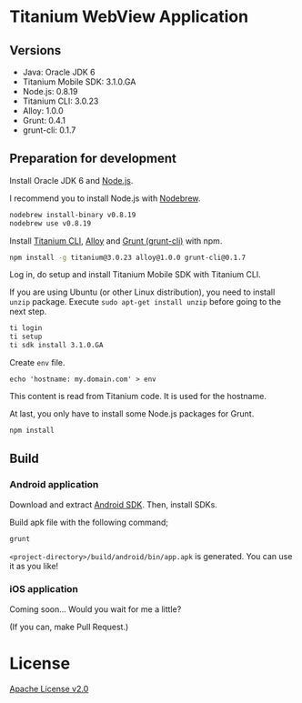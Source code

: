 # Titanium WebView Application

## Versions

* Java: Oracle JDK 6
* Titanium Mobile SDK: 3.1.0.GA
* Node.js: 0.8.19
* Titanium CLI: 3.0.23
* Alloy: 1.0.0
* Grunt: 0.4.1
* grunt-cli: 0.1.7

## Preparation for development

Install Oracle JDK 6 and [Node.js](http://nodejs.org/).

I recommend you to install Node.js with [Nodebrew](https://github.com/hokaccha/nodebrew).

```sh
nodebrew install-binary v0.8.19
nodebrew use v0.8.19
```

Install [Titanium CLI](https://github.com/appcelerator/titanium), [Alloy](https://github.com/appcelerator/alloy) and [Grunt (grunt-cli)](http://gruntjs.com/) with npm.

```sh
npm install -g titanium@3.0.23 alloy@1.0.0 grunt-cli@0.1.7
```

Log in, do setup and install Titanium Mobile SDK with Titanium CLI.

If you are using Ubuntu (or other Linux distribution), you need to install `unzip` package. Execute `sudo apt-get install unzip` before going to the next step.

```sh
ti login
ti setup
ti sdk install 3.1.0.GA
```

Create `env` file.

```txt:env
echo 'hostname: my.domain.com' > env
```

This content is read from Titanium code. It is used for the hostname.

At last, you only have to install some Node.js packages for Grunt.

```sh
npm install
```

## Build

### Android application

Download and extract [Android SDK](http://developer.android.com/sdk/index.html). Then, install SDKs.

Build apk file with the following command;

```sh
grunt
```

`<project-directory>/build/android/bin/app.apk` is generated. You can use it as you like!

### iOS application

Coming soon... Would you wait for me a little?

(If you can, make Pull Request.)

# License

[Apache License v2.0](http://www.apache.org/licenses/LICENSE-2.0)
